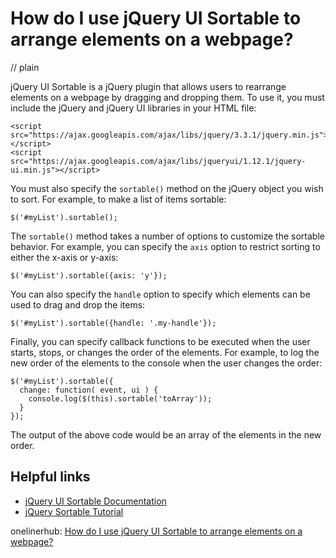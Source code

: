 # How do I use jQuery UI Sortable to arrange elements on a webpage?
// plain

jQuery UI Sortable is a jQuery plugin that allows users to rearrange elements on a webpage by dragging and dropping them. To use it, you must include the jQuery and jQuery UI libraries in your HTML file:

```
<script src="https://ajax.googleapis.com/ajax/libs/jquery/3.3.1/jquery.min.js"></script>
<script src="https://ajax.googleapis.com/ajax/libs/jqueryui/1.12.1/jquery-ui.min.js"></script>
```

You must also specify the `sortable()` method on the jQuery object you wish to sort. For example, to make a list of items sortable:

```
$('#myList').sortable();
```

The `sortable()` method takes a number of options to customize the sortable behavior. For example, you can specify the `axis` option to restrict sorting to either the x-axis or y-axis:

```
$('#myList').sortable({axis: 'y'});
```

You can also specify the `handle` option to specify which elements can be used to drag and drop the items:

```
$('#myList').sortable({handle: '.my-handle'});
```

Finally, you can specify callback functions to be executed when the user starts, stops, or changes the order of the elements. For example, to log the new order of the elements to the console when the user changes the order:

```
$('#myList').sortable({
  change: function( event, ui ) {
    console.log($(this).sortable('toArray'));
  }
});
```

The output of the above code would be an array of the elements in the new order.

## Helpful links
- [jQuery UI Sortable Documentation](https://api.jqueryui.com/sortable/)
- [jQuery Sortable Tutorial](https://jqueryui.com/sortable/)

onelinerhub: [How do I use jQuery UI Sortable to arrange elements on a webpage?](https://onelinerhub.com/jquery/how-do-i-use-jquery-ui-sortable-to-arrange-elements-on-a-webpage)